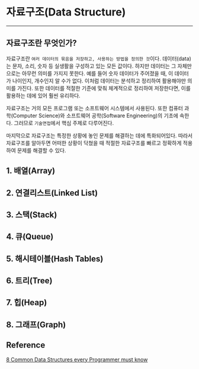 # 자료구조(Data Structure)
___
## 자료구조란 무엇인가?
자료구조란 `여러 데이터의 묶음을 저장하고, 사용하는 방법을 정의한 것`이다. 데이터(data)는 문자, 소리, 숫자 등 실생활을 구성하고 있는 모든 값이다.
하지만 데이터는 그 자체만으로는 아무런 의미를 가지지 못한다. 예를 들어 숫자 데이터가 주어졌을 때,
이 데이터가 나이인지, 개수인지 알 수가 없다. 이처럼 데이터는 분석하고 정리하여 활용해야만 의미를 가진다.
또한 데이터를 적절한 기준에 맞춰 체계적으로 정리하여 저장한다면, 이를 활용하는 데에 있어 훨씬 유리하다.

자료구조는 거의 모든 프로그램 또는 소프트웨어 시스템에서 사용된다. 또한 컴퓨터 과학(Computer Science)와 소프트웨어 공학(Software Engineering)의 기초에 속한다. 그러므로 `기술면접`에서 핵심 주제로 다루어진다.

마지막으로 자료구조는 특정한 상황에 놓인 문제를 해결하는 데에 특화되어있다. 따라서 자료구조를 알아두면 어떠한 상황이 닥쳤을 때 적절한 자료구조를 빠르고 정확하게 적용하여 문제를 해결할 수 있다.

## 1. 배열(Array)
## 2. 연결리스트(Linked List)
## 3. 스택(Stack)
## 4. 큐(Queue)
## 5. 해시테이블(Hash Tables)
## 6. 트리(Tree)
## 7. 힙(Heap)
## 8. 그래프(Graph)

## Reference
[8 Common Data Structures every Programmer must know][link]

[link]: https://towardsdatascience.com/8-common-data-structures-every-programmer-must-know-171acf6a1a42
